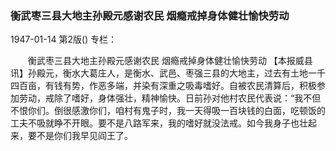 ### 衡武枣三县大地主孙殿元感谢农民  烟瘾戒掉身体健壮愉快劳动

1947-01-14
第2版()
专栏：

　　衡武枣三县大地主孙殿元感谢农民
    烟瘾戒掉身体健壮愉快劳动
    【本报威县讯】孙殿元，衡水大葛庄人，是衡水、武邑、枣强三县的大地主，过去有土地一千四百亩，有钱有势，作恶多端，并染有深重之吸毒嗜好。自被农民清算后，积极参加劳动，戒除了嗜好，身体强壮，精神愉快。日前孙对他村农民代表说：“我不但不恨你们。倒很感激你们，咱村有鬼子时，我一天得吸一百块钱的白面，吃顿饭的工夫不吸就睁不开眼。要不是八路军来，我的嗜好就没法戒。如今我身子也壮起来，要不是你们我早见阎王了。

